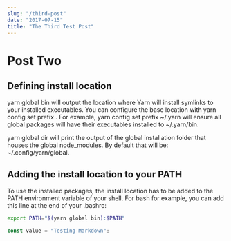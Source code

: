 ```yaml
---
slug: "/third-post"
date: "2017-07-15"
title: "The Third Test Post"
---
```


# Post Two

## Defining install location
yarn global bin will output the location where Yarn will install symlinks to your installed executables. You can configure the base location with yarn config set prefix <filepath>. For example, yarn config set prefix ~/.yarn will ensure all global packages will have their executables installed to ~/.yarn/bin.

yarn global dir will print the output of the global installation folder that houses the global node_modules. By default that will be: ~/.config/yarn/global.

## Adding the install location to your PATH
To use the installed packages, the install location has to be added to the PATH environment variable of your shell. For bash for example, you can add this line at the end of your .bashrc:

```bash
export PATH="$(yarn global bin):$PATH"
```

```js
const value = "Testing Markdown";
```